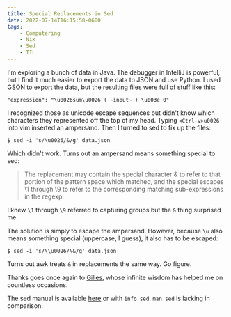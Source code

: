 ```yaml
---
title: Special Replacements in Sed
date: 2022-07-14T16:15:58-0600
tags:
    - Computering
    - Nix
    - Sed
    - TIL
---
```


I'm exploring a bunch of data in Java. The debugger in IntelliJ is powerful, but I find it much easier to export the data to JSON and use Python. I used GSON to export the data, but the resulting files were full of stuff like this:

```
"expression": "\u0026sum\u0026 ( ~input~ ) \u003e 0"
```

I recognized those as unicode escape sequences but didn't know which characters they represented off the top of my head. Typing `<Ctrl-v>u0026` into vim inserted an ampersand. Then I turned to sed to fix up the files:

```
$ sed -i 's/\u0026/&/g' data.json
```

Which didn't work. Turns out an ampersand means something special to sed:

> The replacement may contain the special character & to refer to that portion of the pattern space which matched, and the special escapes \1 through \9 to refer to the corresponding matching sub-expressions in the regexp.

I knew `\1` through `\9` referred to capturing groups but the `&` thing surprised me.

The solution is simply to escape the ampersand. However, because `\u` also means something special (uppercase, I guess), it also has to be escaped:

```
$ sed -i 's/\\u0026/\&/g' data.json
```

Turns out awk treats `&` in replacements the same way. Go figure.

Thanks goes once again to [Gilles](https://unix.stackexchange.com/a/296732), whose infinite wisdom has helped me on countless occasions.

The sed manual is available [here](https://www.gnu.org/software/sed/manual/sed.html) or with `info sed`. `man sed` is lacking in comparison.

